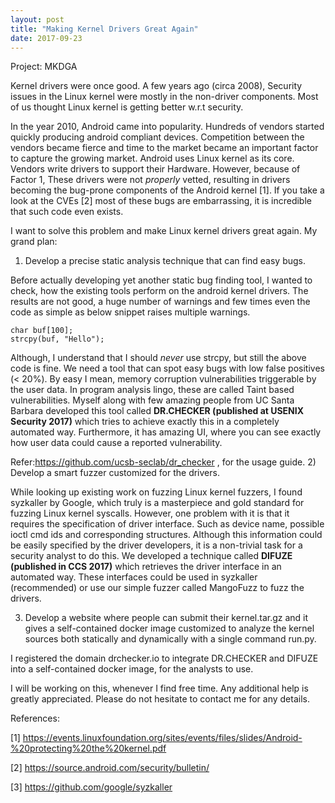 ```yaml
---
layout: post
title: "Making Kernel Drivers Great Again"
date: 2017-09-23
---
```

Project: MKDGA

Kernel drivers were once good. A few years ago (circa 2008), Security issues in the Linux kernel were mostly in the non-driver components. Most of us thought Linux kernel is getting better w.r.t security.

In the year 2010, Android came into popularity. Hundreds of vendors started quickly producing android compliant devices. Competition between the vendors became fierce and time to the market became an important factor to capture the growing market.
Android uses Linux kernel as its core. Vendors write drivers to support their Hardware. However, because of Factor 1, These drivers were not *properly* vetted, resulting in drivers becoming the bug-prone components of the Android kernel [1]. If you take a look at the CVEs [2] most of these bugs are embarrassing, it is incredible that such code even exists.

I want to solve this problem and make Linux kernel drivers great again. 
My grand plan:
1) Develop a precise static analysis technique that can find easy bugs.

Before actually developing yet another static bug finding tool, I wanted to check, how the existing tools perform on the android kernel drivers. The results are not good, a huge number of warnings and few times even the code as simple as below snippet raises multiple warnings. 
```
char buf[100];
strcpy(buf, "Hello");
```
Although, I understand that I should *never* use strcpy,  but still the above code is fine.
We need a tool that can spot easy bugs with low false positives (< 20%). By easy I mean, memory corruption vulnerabilities triggerable by the user data. In program analysis lingo, these are called Taint based vulnerabilities. 
Myself along with few amazing people from UC Santa Barbara developed this tool called **DR.CHECKER (published at USENIX Security 2017)** which tries to achieve exactly this in a completely automated way. Furthermore, it has amazing UI, where you can see exactly how user data could cause a reported vulnerability.

Refer:https://github.com/ucsb-seclab/dr_checker , for the usage guide.
2) Develop a smart fuzzer customized for the drivers. 

While looking up existing work on fuzzing Linux kernel fuzzers, I found syzkaller by Google, which truly is a masterpiece and gold standard for fuzzing Linux kernel syscalls. However, one problem with it is that it requires the specification of driver interface. Such as device name, possible ioctl cmd ids and corresponding structures.
Although this information could be easily specified by the driver developers, it is a non-trivial task for a security analyst to do this. We developed a technique called **DIFUZE (published in CCS 2017)** which retrieves the driver interface in an automated way. These interfaces could be used in syzkaller (recommended) or use our simple fuzzer called MangoFuzz to fuzz the drivers.

3) Develop a website where people can submit their kernel.tar.gz and it gives a self-contained docker image customized to analyze the kernel sources both statically and dynamically with a single command run.py.

I registered the domain drchecker.io to integrate DR.CHECKER and DIFUZE into a self-contained docker image, for the analysts to use.

I will be working on this, whenever I find free time. Any additional help is greatly appreciated.
Please do not hesitate to contact me for any details.

References:

[1] https://events.linuxfoundation.org/sites/events/files/slides/Android-%20protecting%20the%20kernel.pdf

[2] https://source.android.com/security/bulletin/

[3] https://github.com/google/syzkaller
